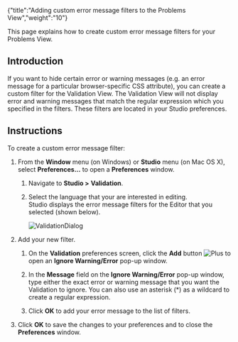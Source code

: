 {"title":"Adding custom error message filters to the Problems View","weight":"10"} 

This page explains how to create custom error message filters for your Problems View.

## Introduction

If you want to hide certain error or warning messages (e.g. an error message for a particular browser-specific CSS attribute), you can create a custom filter for the Validation View. The Validation View will not display error and warning messages that match the regular expression which you specified in the filters. These filters are located in your Studio preferences.

## Instructions

To create a custom error message filter:

1.  From the **Window** menu (on Windows) or **Studio** menu (on Mac OS X), select **Preferences...** to open a **Preferences** window.
    
    1.  Navigate to **Studio >** **Validation**.
        
    2.  Select the language that your are interested in editing.  
        Studio displays the error message filters for the Editor that you selected (shown below).
        
        ![ValidationDialog](/Images/appc/download/attachments/30083301/ValidationDialog.png)
2.  Add your new filter.
    
    1.  On the **Validation** preferences screen, click the **Add** button ![Plus](/Images/appc/download/attachments/30083301/Plus.png) to open an **Ignore Warning/Error** pop-up window.
        
    2.  In the **Message** field on the **Ignore Warning/Error** pop-up window, type either the exact error or warning message that you want the Validation to ignore. You can also use an asterisk (\*) as a wildcard to create a regular expression.
        
    3.  Click **OK** to add your error message to the list of filters.
        
3.  Click **OK** to save the changes to your preferences and to close the **Preferences** window.
